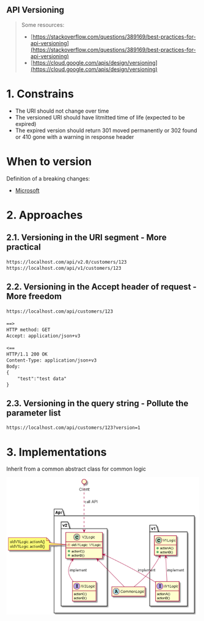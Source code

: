 API Versioning
---

> Some resources:
> * [https://stackoverflow.com/questions/389169/best-practices-for-api-versioning](https://stackoverflow.com/questions/389169/best-practices-for-api-versioning)
> * [https://cloud.google.com/apis/design/versioning](https://cloud.google.com/apis/design/versioning)



# 1. Constrains

* The URI should not change over time
* The versioned URI should have litmitted time of life (expected to be expired)
* The expired version should return 301 moved permanently or 302 found or 410 gone with a warning in response header

# When to version

Definition of a breaking changes:

* [Microsoft](https://github.com/Microsoft/api-guidelines/blob/vNext/Guidelines.md#123-definition-of-a-breaking-change)


# 2. Approaches

## 2.1. Versioning in the URI segment - More practical

```
https://localhost.com/api/v2.0/customers/123
https://localhost.com/api/v1/customers/123
```

## 2.2. Versioning in the Accept header of request - More freedom

```
https://localhost.com/api/customers/123

==>
HTTP method: GET
Accept: application/json+v3

<==
HTTP/1.1 200 OK
Content-Type: application/json+v3
Body:
{
    "test":"test data"
}
```

## 2.3. Versioning in the query string - Pollute the parameter list

```
https://localhost.com/api/customers/123?version=1
```

# 3. Implementations

Inherit from a common abstract class for common logic

![simple implementation](https://github.com/huntertran/concordia-thesis-topic/blob/main/out/justifications/ApiVersioning/ApiVersioning.png?raw=true)